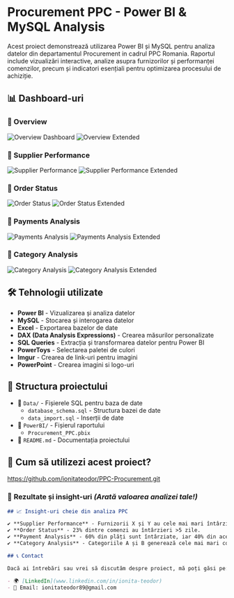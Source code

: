 # Procurement PPC - Power BI & MySQL Analysis

Acest proiect demonstrează utilizarea Power BI și MySQL pentru analiza datelor din departamentul Procurement in cadrul PPC Romania. Raportul include vizualizări interactive, analize asupra furnizorilor și performanței comenzilor, precum și indicatori esențiali pentru optimizarea procesului de achiziție.

## 📊 Dashboard-uri

### 🔹 Overview
![Overview Dashboard](https://i.imgur.com/pK1XhBi.jpeg)
![Overview Extended](https://i.imgur.com/87uRAzC.jpeg)

### 🔹 Supplier Performance
![Supplier Performance](https://i.imgur.com/JzqdIsj.jpeg)
![Supplier Performance Extended](https://i.imgur.com/tPgLo8m.jpeg)

### 🔹 Order Status
![Order Status](https://i.imgur.com/qAPMcbl.jpeg)
![Order Status Extended](https://i.imgur.com/AWlhobX.jpeg)

### 🔹 Payments Analysis
![Payments Analysis](https://i.imgur.com/2kcJksR.jpeg)
![Payments Analysis Extended](https://i.imgur.com/cp6bCDp.jpeg)

### 🔹 Category Analysis
![Category Analysis](https://i.imgur.com/zkmUPwQ.jpeg)
![Category Analysis Extended](https://i.imgur.com/XgrDMDO.jpeg)

## 🛠 Tehnologii utilizate

- **Power BI** - Vizualizarea și analiza datelor
- **MySQL** - Stocarea și interogarea datelor
- **Excel** - Exportarea bazelor de date
- **DAX (Data Analysis Expressions)** - Crearea măsurilor personalizate
- **SQL Queries** - Extracția și transformarea datelor pentru Power BI
- **PowerToys** - Selectarea paletei de culori
- **Imgur** - Crearea de link-uri pentru imagini
- **PowerPoint** - Crearea imagini si logo-uri

## 📂 Structura proiectului

- 📁 `Data/` - Fișierele SQL pentru baza de date
  - `database_schema.sql` - Structura bazei de date
  - `data_import.sql` - Inserții de date
- 📁 `PowerBI/` - Fișierul raportului
  - `Procurement_PPC.pbix`
- 📝 `README.md` - Documentația proiectului

## 🚀 Cum să utilizezi acest proiect?

https://github.com/ionitateodor/PPC-Procurement.git

### 📌  **Rezultate și insight-uri** *(Arată valoarea analizei tale!)*  
```md
## 📈 Insight-uri cheie din analiza PPC

✔ **Supplier Performance** - Furnizorii X și Y au cele mai mari întârzieri în livrări.  
✔ **Order Status** - 23% dintre comenzi au întârzieri >5 zile.  
✔ **Payment Analysis** - 60% din plăți sunt întârziate, iar 40% din acestea sunt datorate furnizorului Z.  
✔ **Category Analysis** - Categoriile A și B generează cele mai mari costuri, dar au un ROI ridicat.

## 📞 Contact

Dacă ai întrebări sau vrei să discutăm despre proiect, mă poți găsi pe:

- 🌍 [LinkedIn](www.linkedin.com/in/ionita-teodor)
- 📧 Email: ionitateodor89@gmail.com
